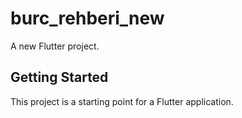 # burc_rehberi_new

A new Flutter project.

## Getting Started

This project is a starting point for a Flutter application.




